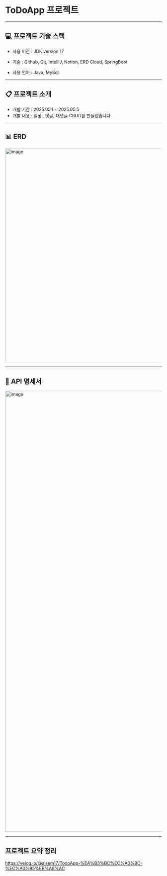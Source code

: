 # ToDoApp 프로젝트 
----

## 💻 프로젝트 기술 스택
* 사용 버전 : JDK version 17

* 기술 : Github, Git, IntelliJ, Notion,  ERD Cloud, SpringBoot

* 사용 언어 : Java, MySql
-----
  ## 📋 프로젝트 소개

* 개발 기간 : 2025.05.1 ~ 2025.05.5
* 개발 내용 : 일정 , 댓글, 대댓글 CRUD를 만들었습니다.
----

## 📊 ERD
<img width="689" alt="image" src="https://github.com/user-attachments/assets/91bf6d90-5012-4200-8bd2-1c8ec8ba9d74" />

----
## 📂 API 명세서

<img width="1420" alt="image" src="https://github.com/user-attachments/assets/57aa432d-da76-4260-addb-6740ee0d3cf7" />

----
## 프로젝트 요약 정리 
https://velog.io/@alsem17/TodoApp-%EA%B3%BC%EC%A0%9C-%EC%A0%95%EB%A6%AC
